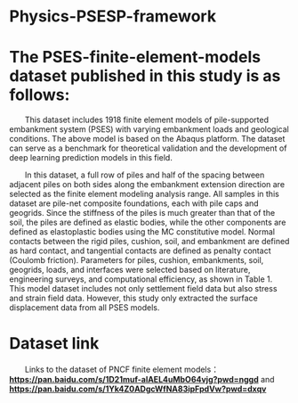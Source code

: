# Physics-PSESP-framework

# The PSES-finite-element-models dataset published in this study is as follows:
&ensp;&ensp;&ensp;&ensp;This dataset includes 1918 finite element models of pile-supported embankment system (PSES) with varying embankment loads and geological conditions. The above model is based on the Abaqus platform. The dataset can serve as a benchmark for theoretical validation and the development of deep learning prediction models in this field.

&ensp;&ensp;&ensp;&ensp;In this dataset, a full row of piles and half of the spacing between adjacent piles on both sides along the embankment extension direction are selected as the finite element modeling analysis range. All samples in this dataset are pile-net composite foundations, each with pile caps and geogrids. Since the stiffness of the piles is much greater than that of the soil, the piles are defined as elastic bodies, while the other components are defined as elastoplastic bodies using the MC constitutive model. Normal contacts between the rigid piles, cushion, soil, and embankment are defined as hard contact, and tangential contacts are defined as penalty contact (Coulomb friction). Parameters for piles, cushion, embankments, soil, geogrids, loads, and interfaces were selected based on literature, engineering surveys, and computational efficiency, as shown in Table 1.
This model dataset includes not only settlement field data but also stress and strain field data. However, this study only extracted the surface displacement data from all PSES models. 


# Dataset link


&ensp;&ensp;&ensp;&ensp;Links to the dataset of PNCF finite element models：**https://pan.baidu.com/s/1D21muf-alAEL4uMbO64vjg?pwd=nggd** and **https://pan.baidu.com/s/1Yk4Z0ADgcWfNA83ipFpdVw?pwd=dxqv**
